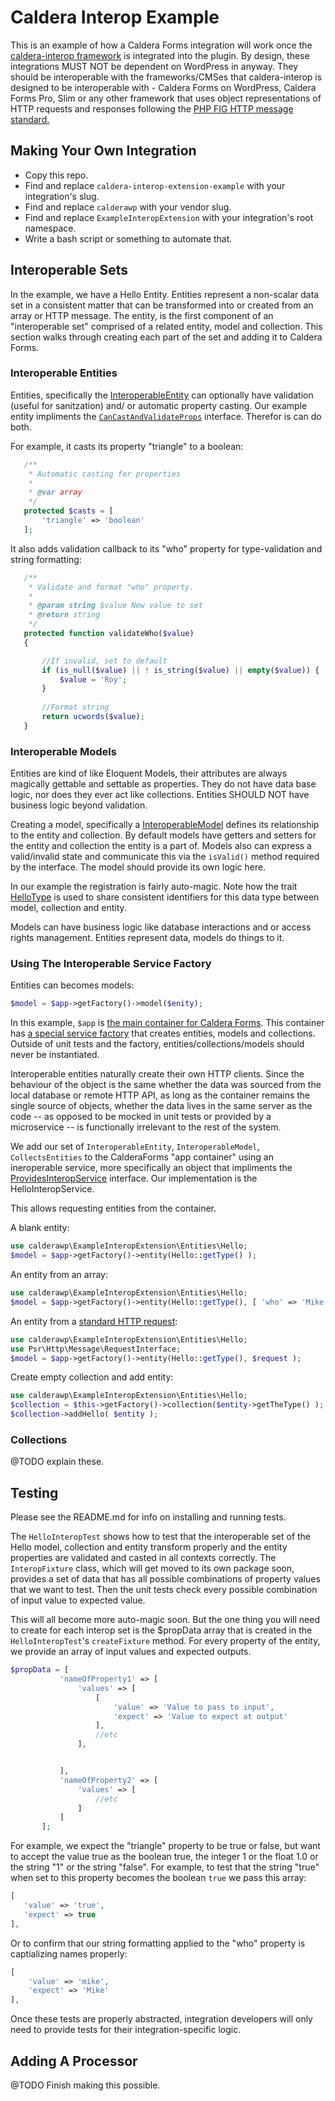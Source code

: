 # Caldera Interop Example
This is an example of how a Caldera Forms integration will work once the [caldera-interop framework](https://github.com/calderawp/caldera-interop) is integrated into the plugin. By design, these integrations MUST NOT be dependent on WordPress in anyway. They should be interoperable with the frameworks/CMSes that caldera-interop is designed to be interoperable with - Caldera Forms on WordPress, Caldera Forms Pro, Slim or any other framework that uses object representations of HTTP requests and responses following the [PHP FIG HTTP message standard.](https://github.com/php-fig/http-message)


## Making Your Own Integration
* Copy this repo.
* Find and replace `caldera-interop-extension-example` with your integration's slug.
* Find and replace `calderawp` with your vendor slug.
* Find and replace `ExampleInteropExtension` with your integration's root namespace.
* Write a bash script or something to automate that.

## Interoperable Sets
In the example, we have a Hello Entity. Entities represent a non-scalar data set in a consistent matter that can be transformed into or created from an array or HTTP message. The entity, is the first component of an "interoperable set" comprised of a related entity, model and collection. This section walks through creating each part of the set and adding it to Caldera Forms.

### Interoperable Entities
Entities, specifically the [InteroperableEntity](https://github.com/CalderaWP/caldera-interop/blob/master/src/Interfaces/InteroperableEntity.php) can optionally have validation (useful for sanitzation) and/ or automatic property casting. Our example entity impliments the [`CanCastAndValidateProps`]() interface. Therefor is can do both.
 
 For example, it casts its property "triangle" to a boolean:
 
 ```php
	/**
	 * Automatic casting for properties
	 *
	 * @var array
	 */
	protected $casts = [
		'triangle' => 'boolean'
	];
```
 
 
 It also adds validation callback to its "who" property for type-validation and string formatting:
 
 ```php
	/**
	 * Validate and format "who" property.
	 *
	 * @param string $value New value to set
	 * @return string
	 */
	protected function validateWho($value)
	{

		//If invalid, set to default
		if (is_null($value) || ! is_string($value) || empty($value)) {
			$value = 'Roy';
		}
		
		//Format string
		return ucwords($value);
	}
```
 ### Interoperable Models
 
 Entities are kind of like Eloquent Models, their attributes are always magically gettable and settable as properties. They do not have data base logic, nor does they ever act like collections. Entities SHOULD NOT have business logic beyond validation.
 
 Creating a model, specifically a [InteroperableModel](https://github.com/CalderaWP/caldera-interop/blob/master/src/Interfaces/InteroperableModel.php) defines its relationship to the entity and collection. By default models have getters and setters for the entity and collection the entity is a part of. Models also can express a valid/invalid state and communicate this via the `isValid()` method required by the interface. The model should provide its own logic here.
 
 In our example the registration is fairly auto-magic. Note how the trait [HelloType]() is used to share consistent identifiers for this data type between model, collection and entity.

Models can have business logic like database interactions and or access rights management. Entities represent data, models do things to it.

### Using The Interoperable Service Factory
Entities can becomes models:

```php
$model = $app->getFactory()->model($enity);
```

In this example, `$app` is [the main container for Caldera Forms](https://github.com/CalderaWP/caldera-interop/blob/master/src/CalderaForms.php). This container has [a special service factory](https://github.com/CalderaWP/caldera-interop/tree/master/src/Service) that creates entities, models and collections. Outside of unit tests and the factory, entities/collections/models should never be instantiated. 

Interoperable entities naturally create their own HTTP clients. Since the behaviour of the object is the same whether the data was sourced from the local database or remote HTTP API, as long as the container remains the single source of objects, whether the data lives in the same server as the code -- as opposed to be mocked in unit tests or provided by a microservice -- is functionally irrelevant to the rest of the system.

We add our set of `InteroperableEntity`, `InteroperableModel`, `CollectsEntities` to the CalderaForms "app container" using an ineroperable service, more specifically an object that impliments the [ProvidesInteropService]() interface. Our implementation is the HelloInteropService.

This allows requesting entities from the container.

A blank entity:
```php
use calderawp\ExampleInteropExtension\Entities\Hello;
$model = $app->getFactory()->entity(Hello::getType() );
```

An entity from an array:

 ```php
 use calderawp\ExampleInteropExtension\Entities\Hello;
 $model = $app->getFactory()->entity(Hello::getType(), [ 'who' => 'Mike' ] );
 ```

An entity from a [standard HTTP request](https://github.com/php-fig/http-message/blob/master/src/RequestInterface.php):

 ```php
 use calderawp\ExampleInteropExtension\Entities\Hello;
 use Psr\Http\Message\RequestInterface;
 $model = $app->getFactory()->entity(Hello::getType(), $request );
 ```
 
 Create empty collection and add entity:
 ```php
 use calderawp\ExampleInteropExtension\Entities\Hello;
$collection = $this->getFactory()->collection($entity->getTheType() );
$collection->addHello( $entity );
```
 
 ### Collections
 @TODO explain these.
 
 ## Testing
 Please see the README.md for info on installing and running tests.
 
 The `HelloInteropTest` shows how to test that the interoperable set of the Hello model, collection and entity transform properly and the entity properties are validated and casted in all contexts correctly. The `InteropFixture` class, which will get moved to its own package soon, provides a set of data that has all possible combinations of property values that we want to test. Then the unit tests check every possible combination of input value to expected value.
 
 This will all become more auto-magic soon. But the one thing you will need to create for each interop set is the $propData array that is created in the `HelloInteropTest`'s `createFixture` method. For every property of the entity, we provide an array of input values and expected outputs.
 
 ```php
$propData = [
			'nameOfProperty1' => [
				'values' => [
					[
						'value' => 'Value to pass to input',
						'expect' => 'Value to expect at output'
					],
					//etc
				],


			],
			'nameOfProperty2' => [
				'values' => [
					//etc
				]
			]
		];
```
 
 For example, we expect the "triangle" property to be true or false, but want to accept the value true as the boolean true, the integer 1 or the float 1.0 or the string "1" or the string "false". For example, to test that the string "true" when set to this property becomes the boolean `true` we pass this array:
 
 ```php
[
    'value' => 'true',
    'expect' => true
],
```

Or to confirm that our string formatting applied to the "who" property is captializing names properly:

```php
[
    'value' => 'mike',
    'expect' => 'Mike'
],
```
 
 Once these tests are properly abstracted, integration developers will only need to provide tests for their integration-specific logic.
 
 ## Adding A Processor
 @TODO Finish making this possible.
 